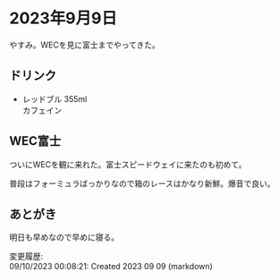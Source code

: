 # 2023年9月9日

やすみ。WECを見に富士までやってきた。

## ドリンク

- レッドブル 355ml  
カフェイン

## WEC富士  

ついにWECを観に来れた。富士スピードウェイに来たのも初めて。

普段はフォーミュラばっかりなので箱のレースはかなり新鮮。爆音で良い。

## あとがき

明日も早めなので早めに寝る。

変更履歴:  
09/10/2023 00:08:21: Created 2023 09 09 (markdown)  
